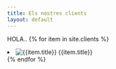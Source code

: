 ```yaml
---
title: Els nostres clients
layout: default 
---
```


<!-- <div class="row gray full-width page-padding-top-section padding-bottom-66">
  <div class="row">
    <h2 class="box-header">ELS NOTRES CLIENTS</h2>
    <div class="our-clients-list-container page-margin-top">
      <div class="caroufredsel_wrapper">
        <ul class="our-clients-list">
        {% for client in site.clients %}
          <li>
            <img src="{{client.image}}" alt="{{client.title}}"> {{client.title}}
          </li>
        {% endfor %}
        </ul>
      </div>
      <div class="re-carousel-pagination" style="display: block;"><a href="#" class="selected"><span>1</span></a><a href="#"><span>2</span></a></div>
    </div>
  </div>
</div> -->
HOLA..
{% for item in site.clients %}
  <li>
    <img src="{{item.image}}" alt="{{item.title}}"> {{item.title}}
  </li>
{% endfor %}

